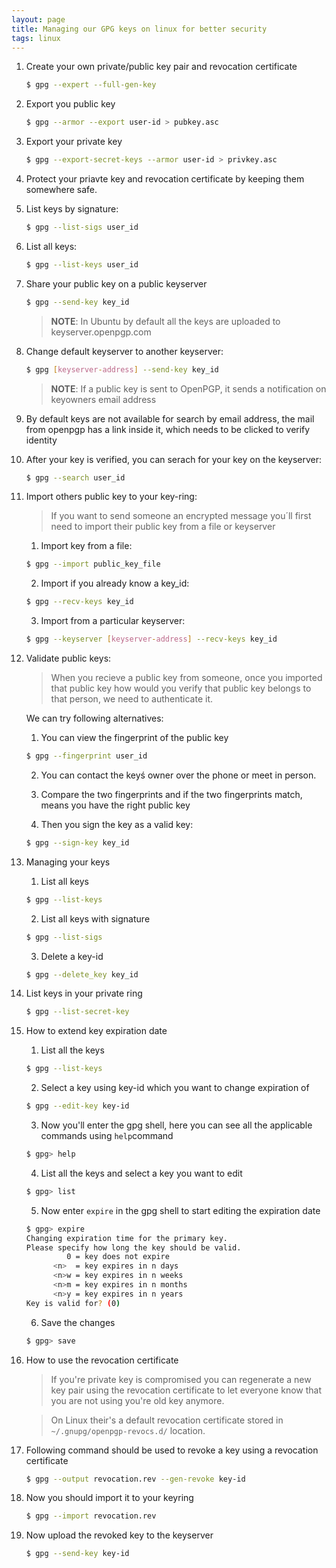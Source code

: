 ```yaml
---
layout: page
title: Managing our GPG keys on linux for better security
tags: linux
---
```


1. Create your own private/public key pair and revocation certificate
	```bash
	$ gpg --expert --full-gen-key	
	```
2. Export you public key
	```bash
	$ gpg --armor --export user-id > pubkey.asc
	```
3. Export your private key
	```bash
	$ gpg --export-secret-keys --armor user-id > privkey.asc
	```
4. Protect your priavte key and revocation certificate by keeping them somewhere safe.
5. List keys by signature:
	```bash
	$ gpg --list-sigs user_id
	```
6. List all keys:
	```bash
	$ gpg --list-keys user_id
	```
	
7. Share your public key on a public keyserver
	```bash
	$ gpg --send-key key_id
	```
	
	>**NOTE**: In Ubuntu by default all the keys are uploaded to keyserver.openpgp.com

8. Change default keyserver to another keyserver:
	```bash
	$ gpg [keyserver-address] --send-key key_id
	```
	
	>**NOTE**: If a public key is sent to OpenPGP, it sends a notification 
	on keyowners email address

9. By default keys are not available for search by email address, the mail
   from openpgp has a link inside it, which needs to be clicked to verify identity

10. After your key is verified, you can serach for your key on the keyserver:
	```bash
	$ gpg --search user_id
	```
	
11. Import others public key to your key-ring:
	>If you want to send someone an encrypted message you´ll first need to import
	their public key from a file or keyserver
	
	1. Import key from a file:
	```bash
	$ gpg --import public_key_file
	```

	2. Import if you already know a key_id:
	```bash
	$ gpg --recv-keys key_id
	```

	3. Import from a particular keyserver:
	```bash
	$ gpg --keyserver [keyserver-address] --recv-keys key_id
	```

12. Validate public keys:
	>When you recieve a public key from someone, once you imported that public key
	how would you verify that public key belongs to that person, we need to authenticate it.


	We can try following alternatives:
	1. You can view the fingerprint of the public key
	```bash
	$ gpg --fingerprint user_id
	```

	2. You can contact the keyś owner over the phone or meet in person.
	
	3. Compare the two fingerprints and if the two fingerprints match, means you have the right public key
	
	5. Then you sign the key as a valid key:
	```bash
	$ gpg --sign-key key_id
	```


13. Managing your keys

	1. List all keys
	```bash
	$ gpg --list-keys
	```

	2. List all keys with signature
	```bash
	$ gpg --list-sigs
	```

	3. Delete a key-id
	```bash
	$ gpg --delete_key key_id
	```

14. List keys in your private ring
	```bash
	$ gpg --list-secret-key
	```

15. How to extend key expiration date
	1. List all the keys
	```bash
	$ gpg --list-keys
	```
	
	2. Select a key using key-id which you want to change expiration of
	```bash
	$ gpg --edit-key key-id
	```
	
	3. Now you'll enter the gpg shell, here you can see all the applicable commands using `help`command
	```bash
	$ gpg> help
	```
	
	4. List all the keys and select a key you want to edit
	```bash
	$ gpg> list
	```
	
	5. Now enter  `expire` in the gpg shell to start editing the expiration date
	```bash
	$ gpg> expire
	Changing expiration time for the primary key.
	Please specify how long the key should be valid.
			 0 = key does not expire
		  <n>  = key expires in n days
		  <n>w = key expires in n weeks
		  <n>m = key expires in n months
		  <n>y = key expires in n years
	Key is valid for? (0)
	```
	
	6. Save the changes
	```bash
	$ gpg> save
	```

16. How to use the revocation certificate
	> If you're private key is compromised you can regenerate a new key pair using the revocation certificate to let everyone know that you are not using you're old key anymore.
	
	> On Linux their's a default revocation certificate stored in `~/.gnupg/openpgp-revocs.d/` location.

17. Following command should be used to revoke a key using a revocation certificate
	```bash
	$ gpg --output revocation.rev --gen-revoke key-id
	```
18. Now you should import it to your keyring
	```bash
	$ gpg --import revocation.rev
	```
19. Now upload the revoked key to the keyserver
	```bash
	$ gpg --send-key key-id
	```
	
